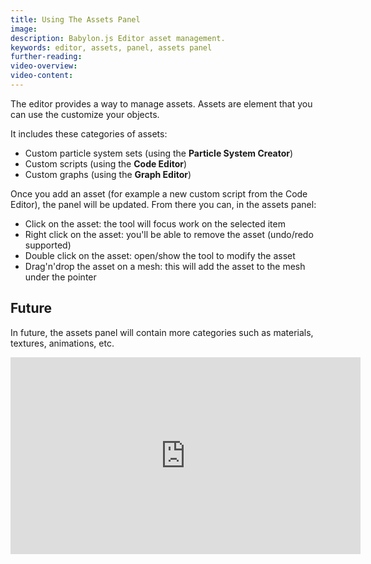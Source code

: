 ```yaml
---
title: Using The Assets Panel
image: 
description: Babylon.js Editor asset management.
keywords: editor, assets, panel, assets panel
further-reading:
video-overview:
video-content:
---
```


The editor provides a way to manage assets. Assets are element that you can use the customize your objects.

It includes these categories of assets:
* Custom particle system sets (using the **Particle System Creator**)
* Custom scripts (using the **Code Editor**)
* Custom graphs (using the **Graph Editor**)

Once you add an asset (for example a new custom script from the Code Editor), the panel will be updated. From there you can, in the assets panel:
* Click on the asset: the tool will focus work on the selected item
* Right click on the asset: you'll be able to remove the asset (undo/redo supported)
* Double click on the asset: open/show the tool to modify the asset
* Drag'n'drop the asset on a mesh: this will add the asset to the mesh under the pointer

## Future
In future, the assets panel will contain more categories such as materials, textures, animations, etc.

<iframe width="560" height="315" src="https://www.youtube.com/embed/TaMeFlUfqdE" frameborder="0" allow="autoplay; encrypted-media" allowFullScreen></iframe>
